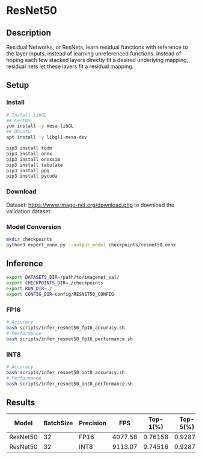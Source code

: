 # ResNet50

## Description

Residual Networks, or ResNets, learn residual functions with reference to the layer inputs, instead of learning unreferenced functions. Instead of hoping each few stacked layers directly fit a desired underlying mapping, residual nets let these layers fit a residual mapping.

## Setup

### Install

```bash
# Install libGL
## CentOS
yum install -y mesa-libGL
## Ubuntu
apt install -y libgl1-mesa-dev

pip3 install tqdm
pip3 install onnx
pip3 install onnxsim
pip3 install tabulate
pip3 install ppq
pip3 install pycuda
```

### Download

Dataset: <https://www.image-net.org/download.php> to download the validation dataset.

### Model Conversion

```bash
mkdir checkpoints
python3 export_onnx.py --output_model checkpoints/resnet50.onnx
```

## Inference

```bash
export DATASETS_DIR=/path/to/imagenet_val/
export CHECKPOINTS_DIR=./checkpoints
export RUN_DIR=./
export CONFIG_DIR=config/RESNET50_CONFIG
```

### FP16

```bash
# Accuracy
bash scripts/infer_resnet50_fp16_accuracy.sh
# Performance
bash scripts/infer_resnet50_fp16_performance.sh
```

### INT8

```bash
# Accuracy
bash scripts/infer_resnet50_int8_accuracy.sh
# Performance
bash scripts/infer_resnet50_int8_performance.sh
```

## Results

| Model    | BatchSize | Precision | FPS     | Top-1(%) | Top-5(%) |
| -------- | --------- | --------- | ------- | -------- | -------- |
| ResNet50 | 32        | FP16      | 4077.58 | 0.76158  | 0.92872  |
| ResNet50 | 32        | INT8      | 9113.07 | 0.74516  | 0.9287   |
